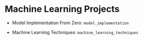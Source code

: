 # Machine Learning Projects

- Model Implementation From Zero: `model_implementation`

- Machine Learning Techniques: `machine_learning_techniques`
